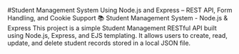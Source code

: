 #Student Management System Using Node.js and Express – REST API, Form Handling, and Cookie Support
📚 Student Management System - Node.js &amp; Express This project is a simple Student Management RESTful API built using Node.js, Express, and EJS templating. It allows users to create, read, update, and delete student records stored in a local JSON file.
